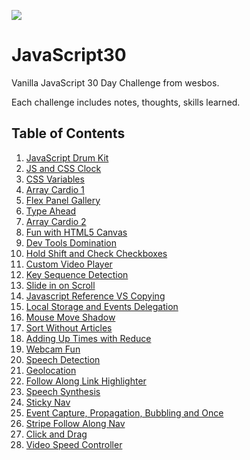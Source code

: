 ![](https://javascript30.com/images/JS3-social-share.png)

# JavaScript30

Vanilla JavaScript 30 Day Challenge from wesbos.

Each challenge includes notes, thoughts, skills learned.

## Table of Contents

1.  [JavaScript Drum Kit](./01%20-%20JavaScript%20Drum%20Kit)
2.  [JS and CSS Clock](./02%20-%20JS%20and%20CSS%20Clock)
3.  [CSS Variables](./03%20-%20CSS%20Variables)
4.  [Array Cardio 1](./04%20-%20Array%20Cardio%20Day%201)
5.  [Flex Panel Gallery](./05%20-%20Flex%20Panel%20Gallery)
6.  [Type Ahead](./06%20-%20Type%20Ahead)
7.  [Array Cardio 2](./07%20-%20Array%20Cardio%20Day%202)
8.  [Fun with HTML5 Canvas](./08%20-%20Fun%20with%20HTML5%20Canvas)
9.  [Dev Tools Domination](./09%20-%20Dev%20Tools%20Domination)
10. [Hold Shift and Check Checkboxes](./10%20-%20Hold%20Shift%20and%20Check%20Checkboxes)
11. [Custom Video Player](./11%20-%20Custom%20Video%20Player)
12. [Key Sequence Detection](./12%20-%20Key%20Sequence%20Detection)
13. [Slide in on Scroll](./13%20-%20Slide%20in%20on%20Scroll)
14. [Javascript Reference VS Copying](./14%20-%20JavaScript%20References%20VS%20Copying)
15. [Local Storage and Events Delegation](./15%20-%20LocalStorage)
16. [Mouse Move Shadow](./16%20-%20Mouse%20Move%20Shadow)
17. [Sort Without Articles](./17%20-%20Sort%20Without%20Articles)
18. [Adding Up Times with Reduce](./18%20-%20Adding%20Up%20Times%20with%20Reduce)
19. [Webcam Fun](./19%20-%20Webcam%20Fun)
20. [Speech Detection](./20%20-%20Speech%20Detection)
21. [Geolocation](./21%20-%20Geolocation)
22. [Follow Along Link Highlighter](./22%20-%20Follow%20Along%20Link%20Highlighter)
23. [Speech Synthesis](./23%20-%20Speech%20Synthesis)
24. [Sticky Nav](./24%20-%20Sticky%20Nav)
25. [Event Capture, Propagation, Bubbling and Once](./25%20-%20Event%20Capture,%20Propagation,%20Bubbling%20and%20Once)
26. [Stripe Follow Along Nav](./26%20-%20Stripe%20Follow%20Along%20Nav)
27. [Click and Drag](./27%20-%20Click%20and%20Drag)
28. [Video Speed Controller](./28%20-%20Video%20Speed%20Controller)
